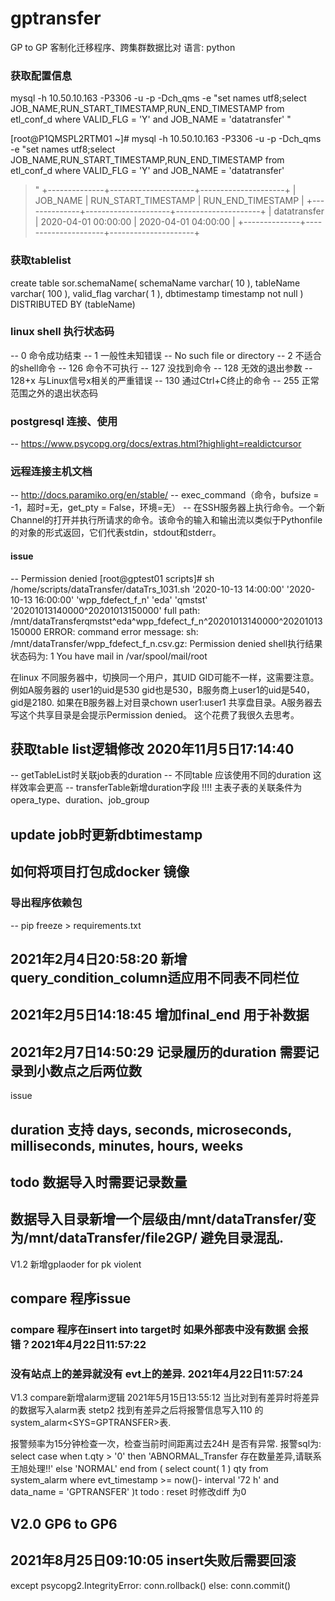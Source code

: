 # gptransfer
GP to GP  客制化迁移程序、跨集群数据比对 
语言: python
### 获取配置信息

mysql  -h 10.50.10.163 -P3306 -u -p -Dch_qms -e "set names utf8;select JOB_NAME,RUN_START_TIMESTAMP,RUN_END_TIMESTAMP from etl_conf_d where VALID_FLG = 'Y' and JOB_NAME = 'datatransfer'
"

[root@P1QMSPL2RTM01 ~]# mysql  -h 10.50.10.163 -P3306 -u -p -Dch_qms -e "set names utf8;select JOB_NAME,RUN_START_TIMESTAMP,RUN_END_TIMESTAMP from etl_conf_d where VALID_FLG = 'Y' and JOB_NAME = 'datatransfer'
> "
+--------------+---------------------+---------------------+
| JOB_NAME     | RUN_START_TIMESTAMP | RUN_END_TIMESTAMP   |
+--------------+---------------------+---------------------+
| datatransfer | 2020-04-01 00:00:00 | 2020-04-01 04:00:00 |
+--------------+---------------------+---------------------+

### 获取tablelist

create table sor.schemaName( schemaName varchar( 10 ), tableName varchar( 100 ), valid_flag varchar( 1 ), dbtimestamp timestamp not null )
DISTRIBUTED BY (tableName)


### linux shell 执行状态码
-- 0 命令成功结束
-- 1 一般性未知错误
    -- No such file or directory
-- 2 不适合的shell命令
-- 126 命令不可执行
-- 127 没找到命令
-- 128 无效的退出参数
-- 128+x 与Linux信号x相关的严重错误
-- 130 通过Ctrl+C终止的命令
-- 255 正常范围之外的退出状态码

### postgresql 连接、使用
-- https://www.psycopg.org/docs/extras.html?highlight=realdictcursor


### 远程连接主机文档
-- http://docs.paramiko.org/en/stable/
-- exec_command（命令，bufsize = -1，超时=无，get_pty = False，环境=无）
-- 在SSH服务器上执行命令。一个新Channel的打开并执行所请求的命令。该命令的输入和输出流以类似于Pythonfile的对象的形式返回，它们代表stdin，stdout和stderr。
#### issue
-- Permission denied
 [root@gptest01 scripts]# sh /home/scripts/dataTransfer/dataTrs_1031.sh  '2020-10-13 14:00:00' '2020-10-13 16:00:00' 'wpp_fdefect_f_n' 'eda' 'qmstst' '20201013140000^20201013150000'
full path: /mnt/dataTransferqmstst^eda^wpp_fdefect_f_n^20201013140000^20201013150000
ERROR:  command error message: sh: /mnt/dataTransfer/wpp_fdefect_f_n.csv.gz: Permission denied
shell执行结果状态码为: 1
You have mail in /var/spool/mail/root

在linux 不同服务器中，切换同一个用户，其UID GID可能不一样，这需要注意。例如A服务器的 user1的uid是530 gid也是530，B服务商上user1的uid是540，gid是2180.
如果在B服务器上对目录chown user1:user1 共享盘目录。A服务器去写这个共享目录是会提示Permission denied。 这个花费了我很久去思考。

## 获取table list逻辑修改 2020年11月5日17:14:40
-- getTableList时关联job表的duration
-- 不同table 应该使用不同的duration 这样效率会更高
-- transferTable新增duration字段
!!!! 主表子表的关联条件为opera_type、duration、job_group


## update job时更新dbtimestamp

## 如何将项目打包成docker 镜像
### 导出程序依赖包
-- pip freeze > requirements.txt

## 2021年2月4日20:58:20 新增 query_condition_column适应用不同表不同栏位
## 2021年2月5日14:18:45 增加final_end 用于补数据
## 2021年2月7日14:50:29 记录履历的duration 需要记录到小数点之后两位数

issue
## duration 支持 days, seconds, microseconds, milliseconds, minutes, hours, weeks
## todo 数据导入时需要记录数量
## 数据导入目录新增一个层级由/mnt/dataTransfer/变为/mnt/dataTransfer/file2GP/  避免目录混乱.

V1.2 新增gplaoder for pk violent

## compare 程序issue
### compare 程序在insert into target时  如果外部表中没有数据 会报错？2021年4月22日11:57:22
### 没有站点上的差异就没有  evt上的差异. 2021年4月22日11:57:24

V1.3 compare新增alarm逻辑 2021年5月15日13:55:12
当比对到有差异时将差异的数据写入alarm表
stetp2 找到有差异之后将报警信息写入110 的system_alarm<SYS=GPTRANSFER>表.

报警频率为15分钟检查一次，检查当前时间距离过去24H 是否有异常.
报警sql为:
select
case when t.qty > '0' then 'ABNORMAL_Transfer 存在数量差异,请联系王旭处理!!'
else 'NORMAL' end
 from ( select count( 1 ) qty
from system_alarm
where evt_timestamp >= now()- interval '72 h'
and data_name = 'GPTRANSFER' )t
todo : reset 时修改diff 为0


## V2.0 GP6 to GP6
## 2021年8月25日09:10:05 insert失败后需要回滚
except psycopg2.IntegrityError:
        conn.rollback()
    else:
        conn.commit()
